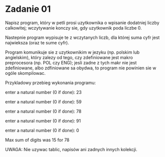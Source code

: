 # Zadanie 01

Napisz program, który w petli prosi uzytkownika o wpisanie dodatniej liczby calkowitej; wczytywanie konczy sie, gdy uzytkownik poda liczbe 0. 

Nastepnie program wypisuje te z wczytanych liczb, dla której suma cyfr jest najwieksza (oraz te sume cyfr).

Program komunikuje sie z uzytkownikim w jezyku (np. polskim lub angielskim), który zalezy od tego, czy zdefiniowane jest makro preprocesora (np. POL czy ENG); jesli zadne z tych makr nie jest zdefiniowane, albo zdfiniowane sa obydwa, to program nie powinien sie w ogóle skompilowac.

Przykladowy przebieg wykonania programu:

enter a natural number (0 if done): 23

enter a natural number (0 if done): 59

enter a natural number (0 if done): 78

enter a natural number (0 if done): 91

enter a natural number (0 if done): 0

Max sum of digits was 15 for 78

UWAGA: Nie uzywac tablic, napisów ani zadnych innych kolekcji.
